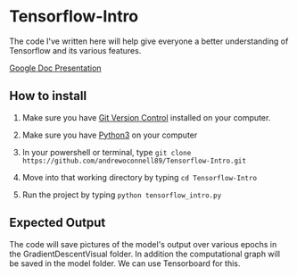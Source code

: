 # Tensorflow-Intro

The code I've written here will help give everyone a better understanding of Tensorflow and its various features.  


[Google Doc Presentation](https://docs.google.com/presentation/d/1ha71edGMAJbqYfojww-KLPpb2-4G5WT1ee9UqB4fsIo/edit?usp=sharing)


## How to install
1. Make sure you have [Git Version Control](https://git-scm.com/) installed on your computer.

2. Make sure you have [Python3](https://www.python.org/) on your computer 

3. In your powershell or terminal, type `git clone https://github.com/andrewoconnell89/Tensorflow-Intro.git`

4. Move into that working directory by typing `cd Tensorflow-Intro`

5. Run the project by typing `python tensorflow_intro.py`


## Expected Output
The code will save pictures of the model's output over various epochs in the GradientDescentVisual folder.  In addition the computational graph will be saved in the model folder.  We can use Tensorboard for this.
